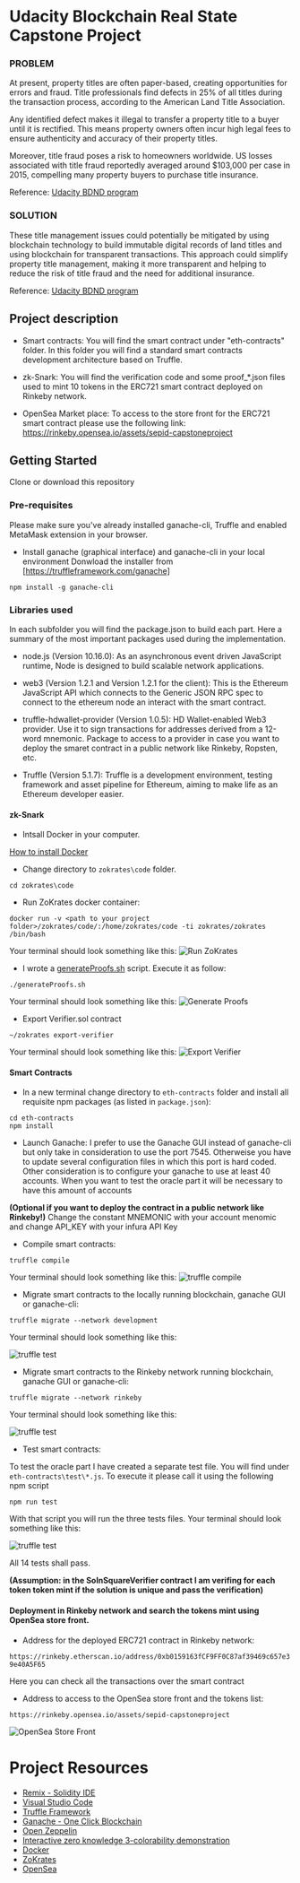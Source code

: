 # Udacity Blockchain Real State Capstone Project

### PROBLEM
At present, property titles are often paper-based, creating opportunities for errors and fraud. Title professionals find defects in 25% of all titles during the transaction process, according to the American Land Title Association.

Any identified defect makes it illegal to transfer a property title to a buyer until it is rectified. This means property owners often incur high legal fees to ensure authenticity and accuracy of their property titles.

Moreover, title fraud poses a risk to homeowners worldwide. US losses associated with title fraud reportedly averaged around $103,000 per case in 2015, compelling many property buyers to purchase title insurance.

Reference: [Udacity BDND program](https://classroom.udacity.com/nanodegrees/nd1309/parts/48aa25b7-ae11-4349-93c3-c83361e8fa4c/modules/43d200d0-9ce6-4e20-b1c0-39a4e00ac275/lessons/d35b025b-01b3-4bd9-acf5-e8bb5b88f00c/concepts/4d2728c0-0886-4ba2-aa61-bf1362bc3664)

### SOLUTION
These title management issues could potentially be mitigated by using blockchain technology to build immutable digital records of land titles and using blockchain for transparent transactions. This approach could simplify property title management, making it more transparent and helping to reduce the risk of title fraud and the need for additional insurance.

Reference: [Udacity BDND program](https://classroom.udacity.com/nanodegrees/nd1309/parts/48aa25b7-ae11-4349-93c3-c83361e8fa4c/modules/43d200d0-9ce6-4e20-b1c0-39a4e00ac275/lessons/d35b025b-01b3-4bd9-acf5-e8bb5b88f00c/concepts/4d2728c0-0886-4ba2-aa61-bf1362bc3664)

## Project description
- Smart contracts:
You will find the smart contract under "eth-contracts" folder. In this folder you will find a standard smart contracts development architecture based on Truffle.

- zk-Snark:
You will find the verification code and some proof_*.json files used to mint 10 tokens in the ERC721 smart contract deployed on Rinkeby network.

- OpenSea Market place:
To access to the store front for the ERC721 smart contract please use the following link: https://rinkeby.opensea.io/assets/sepid-capstoneproject

## Getting Started

Clone or download this repository

### Pre-requisites

Please make sure you've already installed ganache-cli, Truffle and enabled MetaMask extension in your browser.

- Install ganache (graphical interface) and ganache-cli in your local environment
Donwload the installer from [https://truffleframework.com/ganache]

```
npm install -g ganache-cli
```

###  Libraries used
In each subfolder you will find the package.json to build each part. Here a summary of the most important packages used during the implementation.

- node.js (Version 10.16.0): As an asynchronous event driven JavaScript runtime, Node is designed to build scalable network applications.

- web3 (Version 1.2.1 and Version 1.2.1 for the client): This is the Ethereum JavaScript API which connects to the Generic JSON RPC spec to connect to the ethereum node an interact with the smart contract.

- truffle-hdwallet-provider (Version 1.0.5): HD Wallet-enabled Web3 provider. Use it to sign transactions for addresses derived from a 12-word mnemonic. Package to access to a provider in case you want to deploy the smaret contract in a public network like Rinkeby, Ropsten, etc.

- Truffle (Version 5.1.7): Truffle is a development environment, testing framework and asset pipeline for Ethereum, aiming to make life as an Ethereum developer easier.

#### zk-Snark
- Intsall Docker in your computer.

[How to install Docker](https://docs.docker.com/install/)

- Change directory to ```zokrates\code``` folder.

```
cd zokrates\code
```

- Run ZoKrates docker container:

```
docker run -v <path to your project folder>/zokrates/code/:/home/zokrates/code -ti zokrates/zokrates /bin/bash
```
Your terminal should look something like this:
![Run ZoKrates](screenshots/00.png)

- I wrote a [generateProofs.sh](./zokrates/code/square/generateProofs.sh) script. Execute it as follow:

```
./generateProofs.sh
```
Your terminal should look something like this:
![Generate Proofs](screenshots/01.png)

- Export Verifier.sol contract

```
~/zokrates export-verifier
```
Your terminal should look something like this:
![Export Verifier](screenshots/02.png)


#### Smart Contracts
- In a new terminal change directory to ```eth-contracts``` folder and install all requisite npm packages (as listed in ```package.json```):

```
cd eth-contracts
npm install
```

- Launch Ganache: I prefer to use the Ganache GUI instead of ganache-cli but only take in consideration to use the port 7545. Otherweise you have to update several configuration files in which this port is hard coded. Other consideration is to configure your ganache to use at least 40 accounts. When you want to test the oracle part it will be necessary to have this amount of accounts

**(Optional if you want to deploy the contract in a public network like Rinkeby!)** Change the constant MNEMONIC with your account menomic and change API_KEY with your infura API Key

- Compile smart contracts:

```
truffle compile
```

Your terminal should look something like this:
![truffle compile](screenshots/03.png)


- Migrate smart contracts to the locally running blockchain, ganache GUI or ganache-cli:

```
truffle migrate --network development
```

Your terminal should look something like this:

![truffle test](screenshots/04.png)


- Migrate smart contracts to the Rinkeby network running blockchain, ganache GUI or ganache-cli:

```
truffle migrate --network rinkeby
```

Your terminal should look something like this:

![truffle test](screenshots/07.png)


- Test smart contracts:

To test the oracle part I have created a separate test file. You will find under ```eth-contracts\test\*.js```. To execute it please call it using the following npm script

```
npm run test
```

With that script you will run the three tests files. Your terminal should look something like this:

![truffle test](screenshots/05.png)

All 14 tests shall pass.

**(Assumption: in the SolnSquareVerifier contract I am verifing for each token token mint if the solution is unique and pass the verification)**


#### Deployment in Rinkeby network and search the tokens mint using OpenSea store front.

- Address for the deployed ERC721 contract in Rinkeby network:

```https://rinkeby.etherscan.io/address/0xb0159163fCF9FF0C87af39469c657e39e40A5F65```

Here you can check all the transactions over the smart contract

- Address to access to the OpenSea store front and the tokens list:

```https://rinkeby.opensea.io/assets/sepid-capstoneproject```

![OpenSea Store Front](screenshots/06.png)


# Project Resources

* [Remix - Solidity IDE](https://remix.ethereum.org/)
* [Visual Studio Code](https://code.visualstudio.com/)
* [Truffle Framework](https://truffleframework.com/)
* [Ganache - One Click Blockchain](https://truffleframework.com/ganache)
* [Open Zeppelin ](https://openzeppelin.org/)
* [Interactive zero knowledge 3-colorability demonstration](http://web.mit.edu/~ezyang/Public/graph/svg.html)
* [Docker](https://docs.docker.com/install/)
* [ZoKrates](https://github.com/Zokrates/ZoKrates)
* [OpenSea](https://docs.opensea.io/)
